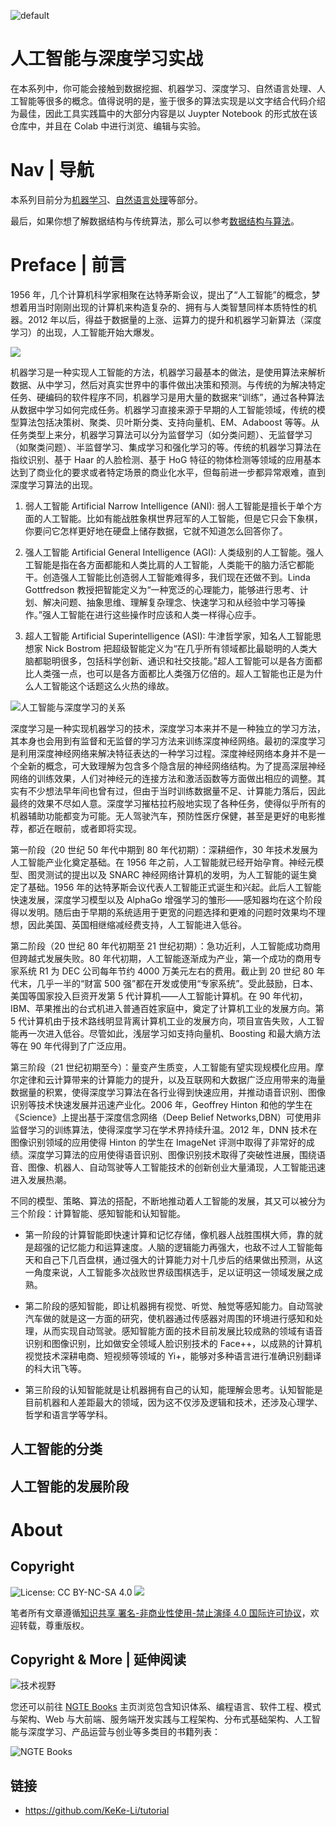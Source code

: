 ![default](https://user-images.githubusercontent.com/5803001/44629093-c753d900-a97c-11e8-8c16-9d0e96b149aa.png)

# 人工智能与深度学习实战

在本系列中，你可能会接触到数据挖掘、机器学习、深度学习、自然语言处理、人工智能等很多的概念。值得说明的是，鉴于很多的算法实现是以文字结合代码介绍为最佳，因此工具实践篇中的大部分内容是以 Juypter Notebook 的形式放在该仓库中，并且在 Colab 中进行浏览、编辑与实验。

# Nav | 导航

本系列目前分为[机器学习](./机器学习)、[自然语言处理](./自然语言处理)等部分。

最后，如果你想了解数据结构与传统算法，那么可以参考[数据结构与算法](http://ngte-se.gitbook.io)。

# Preface | 前言

1956 年，几个计算机科学家相聚在达特茅斯会议，提出了“人工智能”的概念，梦想着用当时刚刚出现的计算机来构造复杂的、拥有与人类智慧同样本质特性的机器。2012 年以后，得益于数据量的上涨、运算力的提升和机器学习新算法（深度学习）的出现，人工智能开始大爆发。

![](https://i.postimg.cc/26CpMVQK/image.png)

机器学习是一种实现人工智能的方法，机器学习最基本的做法，是使用算法来解析数据、从中学习，然后对真实世界中的事件做出决策和预测。与传统的为解决特定任务、硬编码的软件程序不同，机器学习是用大量的数据来“训练”，通过各种算法从数据中学习如何完成任务。机器学习直接来源于早期的人工智能领域，传统的模型算法包括决策树、聚类、贝叶斯分类、支持向量机、EM、Adaboost 等等。从任务类型上来分，机器学习算法可以分为监督学习（如分类问题）、无监督学习（如聚类问题）、半监督学习、集成学习和强化学习的等。传统的机器学习算法在指纹识别、基于 Haar 的人脸检测、基于 HoG 特征的物体检测等领域的应用基本达到了商业化的要求或者特定场景的商业化水平，但每前进一步都异常艰难，直到深度学习算法的出现。

1. 弱人工智能 Artificial Narrow Intelligence (ANI): 弱人工智能是擅长于单个方面的人工智能。比如有能战胜象棋世界冠军的人工智能，但是它只会下象棋，你要问它怎样更好地在硬盘上储存数据，它就不知道怎么回答你了。

2. 强人工智能 Artificial General Intelligence (AGI): 人类级别的人工智能。强人工智能是指在各方面都能和人类比肩的人工智能，人类能干的脑力活它都能干。创造强人工智能比创造弱人工智能难得多，我们现在还做不到。Linda Gottfredson 教授把智能定义为“一种宽泛的心理能力，能够进行思考、计划、解决问题、抽象思维、理解复杂理念、快速学习和从经验中学习等操作。”强人工智能在进行这些操作时应该和人类一样得心应手。

3. 超人工智能 Artificial Superintelligence (ASI): 牛津哲学家，知名人工智能思想家 Nick Bostrom 把超级智能定义为“在几乎所有领域都比最聪明的人类大脑都聪明很多，包括科学创新、通识和社交技能。”超人工智能可以是各方面都比人类强一点，也可以是各方面都比人类强万亿倍的。超人工智能也正是为什么人工智能这个话题这么火热的缘故。

![人工智能与深度学习的关系](https://s2.ax1x.com/2019/10/26/KBeQG4.png)

深度学习是一种实现机器学习的技术，深度学习本来并不是一种独立的学习方法，其本身也会用到有监督和无监督的学习方法来训练深度神经网络。最初的深度学习是利用深度神经网络来解决特征表达的一种学习过程。深度神经网络本身并不是一个全新的概念，可大致理解为包含多个隐含层的神经网络结构。为了提高深层神经网络的训练效果，人们对神经元的连接方法和激活函数等方面做出相应的调整。其实有不少想法早年间也曾有过，但由于当时训练数据量不足、计算能力落后，因此最终的效果不尽如人意。深度学习摧枯拉朽般地实现了各种任务，使得似乎所有的机器辅助功能都变为可能。无人驾驶汽车，预防性医疗保健，甚至是更好的电影推荐，都近在眼前，或者即将实现。

第一阶段（20 世纪 50 年代中期到 80 年代初期）：深耕细作，30 年技术发展为人工智能产业化奠定基础。在 1956 年之前，人工智能就已经开始孕育。神经元模型、图灵测试的提出以及 SNARC 神经网络计算机的发明，为人工智能的诞生奠定了基础。1956 年的达特茅斯会议代表人工智能正式诞生和兴起。此后人工智能快速发展，深度学习模型以及 AlphaGo 增强学习的雏形——感知器均在这个阶段得以发明。随后由于早期的系统适用于更宽的问题选择和更难的问题时效果均不理想，因此美国、英国相继缩减经费支持，人工智能进入低谷。

第二阶段（20 世纪 80 年代初期至 21 世纪初期）：急功近利，人工智能成功商用但跨越式发展失败。80 年代初期，人工智能逐渐成为产业，第一个成功的商用专家系统 R1 为 DEC 公司每年节约 4000 万美元左右的费用。截止到 20 世纪 80 年代末，几乎一半的“财富 500 强”都在开发或使用“专家系统”。受此鼓励，日本、美国等国家投入巨资开发第 5 代计算机——人工智能计算机。在 90 年代初，IBM、苹果推出的台式机进入普通百姓家庭中，奠定了计算机工业的发展方向。第 5 代计算机由于技术路线明显背离计算机工业的发展方向，项目宣告失败，人工智能再一次进入低谷。尽管如此，浅层学习如支持向量机、Boosting 和最大熵方法等在 90 年代得到了广泛应用。

第三阶段（21 世纪初期至今）：量变产生质变，人工智能有望实现规模化应用。摩尔定律和云计算带来的计算能力的提升，以及互联网和大数据广泛应用带来的海量数据量的积累，使得深度学习算法在各行业得到快速应用，并推动语音识别、图像识别等技术快速发展并迅速产业化。2006 年，Geoffrey Hinton 和他的学生在《Science》上提出基于深度信念网络（Deep Belief Networks,DBN）可使用非监督学习的训练算法，使得深度学习在学术界持续升温。2012 年，DNN 技术在图像识别领域的应用使得 Hinton 的学生在 ImageNet 评测中取得了非常好的成绩。深度学习算法的应用使得语音识别、图像识别技术取得了突破性进展，围绕语音、图像、机器人、自动驾驶等人工智能技术的创新创业大量涌现，人工智能迅速进入发展热潮。

不同的模型、策略、算法的搭配，不断地推动着人工智能的发展，其又可以被分为三个阶段：计算智能、感知智能和认知智能。

- 第一阶段的计算智能即快速计算和记忆存储，像机器人战胜围棋大师，靠的就是超强的记忆能力和运算速度。人脑的逻辑能力再强大，也敌不过人工智能每天和自己下几百盘棋，通过强大的计算能力对十几步后的结果做出预测，从这一角度来说，人工智能多次战败世界级围棋选手，足以证明这一领域发展之成熟。

- 第二阶段的感知智能，即让机器拥有视觉、听觉、触觉等感知能力。自动驾驶汽车做的就是这一方面的研究，使机器通过传感器对周围的环境进行感知和处理，从而实现自动驾驶。感知智能方面的技术目前发展比较成熟的领域有语音识别和图像识别，比如做安全领域人脸识别技术的 Face++，以成熟的计算机视觉技术深耕电商、短视频等领域的 Yi+，能够对多种语言进行准确识别翻译的科大讯飞等。

- 第三阶段的认知智能就是让机器拥有自己的认知，能理解会思考。认知智能是目前机器和人差距最大的领域，因为这不仅涉及逻辑和技术，还涉及心理学、哲学和语言学等学科。

## 人工智能的分类



## 人工智能的发展阶段

# About

## Copyright

![License: CC BY-NC-SA 4.0](https://img.shields.io/badge/License-CC%20BY--NC--SA%204.0-lightgrey.svg) ![](https://parg.co/bDm)

笔者所有文章遵循[知识共享 署名-非商业性使用-禁止演绎 4.0 国际许可协议](https://creativecommons.org/licenses/by-nc-nd/4.0/deed.zh)，欢迎转载，尊重版权。



## Copyright & More | 延伸阅读

![技术视野](https://s2.ax1x.com/2019/12/03/QQJLvt.png)

您还可以前往 [NGTE Books](https://ng-tech.icu/books/) 主页浏览包含知识体系、编程语言、软件工程、模式与架构、Web 与大前端、服务端开发实践与工程架构、分布式基础架构、人工智能与深度学习、产品运营与创业等多类目的书籍列表：

![NGTE Books](https://s2.ax1x.com/2020/01/18/19uXtI.png)
## 链接

- https://github.com/KeKe-Li/tutorial
